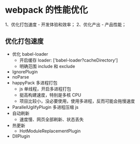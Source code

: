 # webpack 的性能优化  

  1、优化打包速度 - 开发体验和效率；
  2、优化产出 - 产品性能；

## 优化打包速度

- 优化 babel-loader
  - 开启缓存 loader: ['babel-loader?cacheDirectory']
  - 明确范围 include 和 exclude  
- IgnorePlugin
- noParse
- happyPack 多进程打包
  - js 单线程，开启多进程打包
  - 挺高构建速度，特别是多核 CPU
  - 项目比较小，没必要使用，使用多进程，反而可能会拖慢速度
- ParallelUglifyPlugin 多进程压缩 js
- 自动刷新
  - 速度慢、网页全部刷新、状态丢失
- 热更新
  - HotModuleReplacementPlugin
- DllPlugin
